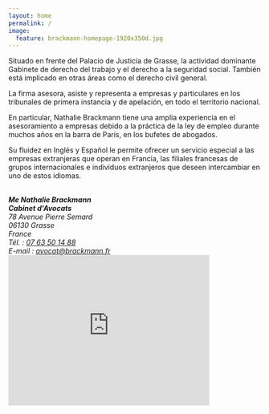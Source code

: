 ```yaml
---
layout: home
permalink: /
image:
  feature: brackmann-homepage-1920x350d.jpg
---
```


<meta name="keywords" content="{{ site.tags | join: ', ' }}">

<p>Situado en frente del Palacio de Justicia de Grasse, la actividad dominante Gabinete de derecho del trabajo y el derecho a la seguridad social. También está implicado en otras áreas como el derecho civil general.</p>

<p>La firma asesora, asiste y representa a empresas y particulares en los tribunales de primera instancia y de apelación, en todo el territorio nacional.</p>

<p>En particular, Nathalie Brackmann tiene una amplia experiencia en el asesoramiento a empresas debido a la práctica de la ley de empleo durante muchos años en la barra de París, en los bufetes de abogados.</p>

<p>Su fluidez en Inglés y Español le permite ofrecer un servicio especial a las empresas extranjeras que operan en Francia, las filiales francesas de grupos internacionales e individuos extranjeros que deseen intercambiar en uno de estos idiomas.</p>

<div class="tile">
      	<div class="span4">
    		<address>
    		<br>
          <strong>Me Nathalie Brackmann</strong><br>
          <strong>Cabinet d'Avocats</strong><br>
    			78 Avenue Pierre Semard<br>
    			06130 Grasse<br>
    			France<br>
			    T&eacute;l. : <a href="tel:+33763501488">07 63 50 14 88</a><br>
          E-mail : <a href="mailto:avocat@brackmann.fr">avocat@brackmann.fr</a>
    		</address>
		<iframe src="https://www.google.com/maps/embed?pb=!1m14!1m8!1m3!1d23092.798032394214!2d6.929862!3d43.656495!3m2!1i1024!2i768!4f13.1!3m3!1m2!1s0x0%3A0xa85eedccf5fedc34!2sNathalie+BRACKMANN+Avocat!5e0!3m2!1sen!2sfr!4v1466261217255" width="400" height="300" frameborder="0" style="border:0" allowfullscreen></iframe>
    	</div>
    
</div><!-- /.tiles -->

